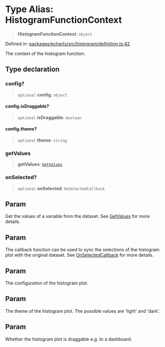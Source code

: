 # Type Alias: HistogramFunctionContext

> **HistogramFunctionContext**: `object`

Defined in: [packages/echarts/src/histogram/definition.ts:42](https://github.com/GeoDaCenter/openassistant/blob/95db62ddd98ea06cccc7750f9f0e37556d8bf20e/packages/echarts/src/histogram/definition.ts#L42)

The context of the histogram function.

## Type declaration

### config?

> `optional` **config**: `object`

#### config.isDraggable?

> `optional` **isDraggable**: `boolean`

#### config.theme?

> `optional` **theme**: `string`

### getValues

> **getValues**: [`GetValues`](GetValues.md)

### onSelected?

> `optional` **onSelected**: `OnSelectedCallback`

## Param

Get the values of a variable from the dataset. See [GetValues](GetValues.md) for more details.

## Param

The callback function can be used to sync the selections of the histogram plot with the original dataset. See [OnSelectedCallback](OnSelectedCallback.md) for more details.

## Param

The configuration of the histogram plot.

## Param

The theme of the histogram plot. The possible values are 'light' and 'dark'.

## Param

Whether the histogram plot is draggable e.g. to a dashboard.
